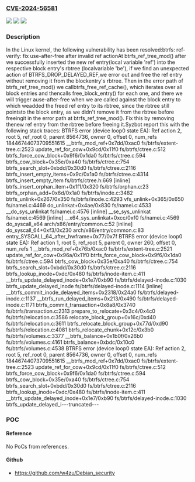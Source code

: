 ### [CVE-2024-56581](https://cve.mitre.org/cgi-bin/cvename.cgi?name=CVE-2024-56581)
![](https://img.shields.io/static/v1?label=Product&message=Linux&color=blue)
![](https://img.shields.io/static/v1?label=Version&message=fd708b81d972a0714b02a60eb4792fdbf15868c4%3C%20dfb9fe7de61f34cc241ab3900bdde93341096e0e%20&color=brighgreen)
![](https://img.shields.io/static/v1?label=Vulnerability&message=n%2Fa&color=brighgreen)

### Description

In the Linux kernel, the following vulnerability has been resolved:btrfs: ref-verify: fix use-after-free after invalid ref actionAt btrfs_ref_tree_mod() after we successfully inserted the new ref entry(local variable 'ref') into the respective block entry's rbtree (localvariable 'be'), if we find an unexpected action of BTRFS_DROP_DELAYED_REF,we error out and free the ref entry without removing it from the blockentry's rbtree. Then in the error path of btrfs_ref_tree_mod() we callbtrfs_free_ref_cache(), which iterates over all block entries and thencalls free_block_entry() for each one, and there we will trigger ause-after-free when we are called against the block entry to which weadded the freed ref entry to its rbtree, since the rbtree still pointsto the block entry, as we didn't remove it from the rbtree before freeingit in the error path at btrfs_ref_tree_mod(). Fix this by removing thenew ref entry from the rbtree before freeing it.Syzbot report this with the following stack traces:   BTRFS error (device loop0 state EA):   Ref action 2, root 5, ref_root 0, parent 8564736, owner 0, offset 0, num_refs 18446744073709551615      __btrfs_mod_ref+0x7dd/0xac0 fs/btrfs/extent-tree.c:2523      update_ref_for_cow+0x9cd/0x11f0 fs/btrfs/ctree.c:512      btrfs_force_cow_block+0x9f6/0x1da0 fs/btrfs/ctree.c:594      btrfs_cow_block+0x35e/0xa40 fs/btrfs/ctree.c:754      btrfs_search_slot+0xbdd/0x30d0 fs/btrfs/ctree.c:2116      btrfs_insert_empty_items+0x9c/0x1a0 fs/btrfs/ctree.c:4314      btrfs_insert_empty_item fs/btrfs/ctree.h:669 [inline]      btrfs_insert_orphan_item+0x1f1/0x320 fs/btrfs/orphan.c:23      btrfs_orphan_add+0x6d/0x1a0 fs/btrfs/inode.c:3482      btrfs_unlink+0x267/0x350 fs/btrfs/inode.c:4293      vfs_unlink+0x365/0x650 fs/namei.c:4469      do_unlinkat+0x4ae/0x830 fs/namei.c:4533      __do_sys_unlinkat fs/namei.c:4576 [inline]      __se_sys_unlinkat fs/namei.c:4569 [inline]      __x64_sys_unlinkat+0xcc/0xf0 fs/namei.c:4569      do_syscall_x64 arch/x86/entry/common.c:52 [inline]      do_syscall_64+0xf3/0x230 arch/x86/entry/common.c:83      entry_SYSCALL_64_after_hwframe+0x77/0x7f   BTRFS error (device loop0 state EA):   Ref action 1, root 5, ref_root 5, parent 0, owner 260, offset 0, num_refs 1      __btrfs_mod_ref+0x76b/0xac0 fs/btrfs/extent-tree.c:2521      update_ref_for_cow+0x96a/0x11f0      btrfs_force_cow_block+0x9f6/0x1da0 fs/btrfs/ctree.c:594      btrfs_cow_block+0x35e/0xa40 fs/btrfs/ctree.c:754      btrfs_search_slot+0xbdd/0x30d0 fs/btrfs/ctree.c:2116      btrfs_lookup_inode+0xdc/0x480 fs/btrfs/inode-item.c:411      __btrfs_update_delayed_inode+0x1e7/0xb90 fs/btrfs/delayed-inode.c:1030      btrfs_update_delayed_inode fs/btrfs/delayed-inode.c:1114 [inline]      __btrfs_commit_inode_delayed_items+0x2318/0x24a0 fs/btrfs/delayed-inode.c:1137      __btrfs_run_delayed_items+0x213/0x490 fs/btrfs/delayed-inode.c:1171      btrfs_commit_transaction+0x8a8/0x3740 fs/btrfs/transaction.c:2313      prepare_to_relocate+0x3c4/0x4c0 fs/btrfs/relocation.c:3586      relocate_block_group+0x16c/0xd40 fs/btrfs/relocation.c:3611      btrfs_relocate_block_group+0x77d/0xd90 fs/btrfs/relocation.c:4081      btrfs_relocate_chunk+0x12c/0x3b0 fs/btrfs/volumes.c:3377      __btrfs_balance+0x1b0f/0x26b0 fs/btrfs/volumes.c:4161      btrfs_balance+0xbdc/0x10c0 fs/btrfs/volumes.c:4538   BTRFS error (device loop0 state EA):   Ref action 2, root 5, ref_root 0, parent 8564736, owner 0, offset 0, num_refs 18446744073709551615      __btrfs_mod_ref+0x7dd/0xac0 fs/btrfs/extent-tree.c:2523      update_ref_for_cow+0x9cd/0x11f0 fs/btrfs/ctree.c:512      btrfs_force_cow_block+0x9f6/0x1da0 fs/btrfs/ctree.c:594      btrfs_cow_block+0x35e/0xa40 fs/btrfs/ctree.c:754      btrfs_search_slot+0xbdd/0x30d0 fs/btrfs/ctree.c:2116      btrfs_lookup_inode+0xdc/0x480 fs/btrfs/inode-item.c:411      __btrfs_update_delayed_inode+0x1e7/0xb90 fs/btrfs/delayed-inode.c:1030      btrfs_update_delayed_i---truncated---

### POC

#### Reference
No PoCs from references.

#### Github
- https://github.com/w4zu/Debian_security

